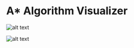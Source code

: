 # A* Algorithm Visualizer

![alt text](https://github.com/mizoxes/A_Star-Visualizer/blob/main/show1.png?raw=true)

![alt text](https://github.com/mizoxes/A_Star-Visualizer/blob/main/show2.png?raw=true)
